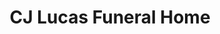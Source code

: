 ---
title: "CJ Lucas Funeral Home"
url: /mount-carmel/cj-lucas-funeral-home/
shop: funeral directors
---